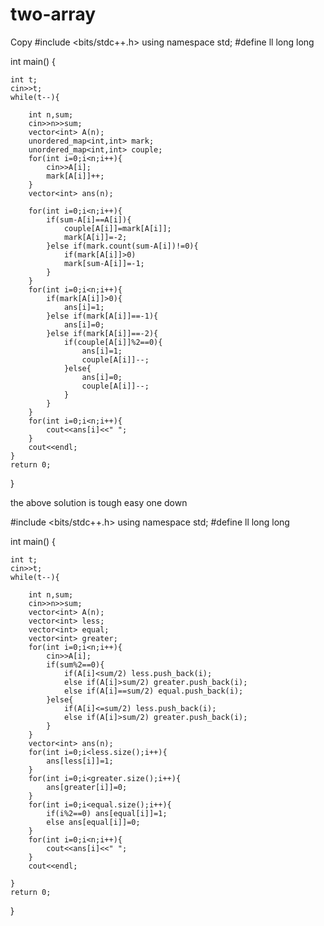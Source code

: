# two-array
Copy
#include <bits/stdc++.h>
using namespace std;
#define ll long long
 
 
 
int main()
{
 
    int t;
    cin>>t;
    while(t--){
 
        int n,sum;
        cin>>n>>sum;
        vector<int> A(n);
        unordered_map<int,int> mark;
        unordered_map<int,int> couple;
        for(int i=0;i<n;i++){
            cin>>A[i];
            mark[A[i]]++;
        }
        vector<int> ans(n);
 
        for(int i=0;i<n;i++){
            if(sum-A[i]==A[i]){
                couple[A[i]]=mark[A[i]];
                mark[A[i]]=-2;
            }else if(mark.count(sum-A[i])!=0){
                if(mark[A[i]]>0)
                mark[sum-A[i]]=-1;
            }
        }
        for(int i=0;i<n;i++){
            if(mark[A[i]]>0){
                ans[i]=1;
            }else if(mark[A[i]]==-1){
                ans[i]=0;
            }else if(mark[A[i]]==-2){
                if(couple[A[i]]%2==0){
                    ans[i]=1;
                    couple[A[i]]--;
                }else{
                    ans[i]=0;
                    couple[A[i]]--;
                }
            }
        }
        for(int i=0;i<n;i++){
            cout<<ans[i]<<" ";
        }
        cout<<endl;
    }
    return 0;
}
 
 the above solution is tough easy one down
 
 
 #include <bits/stdc++.h>
using namespace std;
#define ll long long


int main()
{

    int t;
    cin>>t;
    while(t--){

        int n,sum;
        cin>>n>>sum;
        vector<int> A(n);
        vector<int> less;
        vector<int> equal;
        vector<int> greater;
        for(int i=0;i<n;i++){
            cin>>A[i];
            if(sum%2==0){
                if(A[i]<sum/2) less.push_back(i);
                else if(A[i]>sum/2) greater.push_back(i);
                else if(A[i]==sum/2) equal.push_back(i);
            }else{
                if(A[i]<=sum/2) less.push_back(i);
                else if(A[i]>sum/2) greater.push_back(i);
            }
        }
        vector<int> ans(n);
        for(int i=0;i<less.size();i++){
            ans[less[i]]=1;
        }
        for(int i=0;i<greater.size();i++){
            ans[greater[i]]=0;
        }
        for(int i=0;i<equal.size();i++){
            if(i%2==0) ans[equal[i]]=1;
            else ans[equal[i]]=0;
        }
        for(int i=0;i<n;i++){
            cout<<ans[i]<<" ";
        }
        cout<<endl;

    }
    return 0;

}




 
 
 
